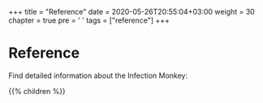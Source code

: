 +++
title = "Reference"
date = 2020-05-26T20:55:04+03:00
weight = 30
chapter = true
pre = '<i class="fas fa-layer-group"></i> '
tags = ["reference"]
+++

# Reference

Find detailed information about the Infection Monkey:

{{% children %}}
